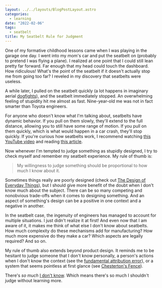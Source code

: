 ```yaml
---
layout: ../../layouts/BlogPostLayout.astro
categories:
  - learning
date: "2022-02-06"
tags:
  - seatbelt
title: My Seatbelt Rule for Judgment
---
```


One of my formative childhood lessons came when I was playing in the garage one
day. I went into my mom's car and put the seatbelt on (probably to pretend I was
flying a plane). I realized at one point that I could still lean pretty far
forward. Far enough that my head could touch the dashboard. How ridiculous!
What's the point of the seatbelt if it doesn't actually stop me from going too
far? I reveled in my discovery that seatbelts were useless.

A while later, I pulled on the seatbelt quickly (a lot happens in imaginary
aerial [dogfights](https://en.wikipedia.org/wiki/Dogfight)), and the seatbelt
immediately stopped. An overwhelming feeling of stupidity hit me almost as fast.
Nine-year-old me was not in fact smarter than Toyota engineers.

For anyone who doesn't know what I'm talking about, seatbelts have dynamic
behavior. If you pull on them slowly, they'll extend to the full distance,
allowing you to still have some range of motion. If you pull on them quickly,
which is what would happen in a car crash, they'll stop quickly. If you're
curious how seatbelts work, I recommend watching [this YouTube
video](https://www.youtube.com/watch?v=uRaU1HMJyCo) and reading [this
article](https://howcarpartswork.blogspot.com/2016/05/seat-belt-working.html).

Now whenever I'm tempted to judge something as stupidly designed, I try to check
myself and remember my seatbelt experience. My rule of thumb is:

> My willingness to judge something should be proportional to how much I know
> about it.

Sometimes things really are poorly designed (check out [The Design of Everyday
Things](https://www.amazon.com/Design-Everyday-Things-Revised-Expanded/dp/0465050654?&linkCode=ll1&tag=thdalo00-20&linkId=073e8798f7afc5fba508aa95f8813219&language=en_US&ref_=as_li_ss_tl)),
but I should give more benefit of the doubt when I don't know much about the
subject. There can be so many competing and nonobvious trade-offs when it comes
to designing something. And an aspect of something's design can be a positive in
one context and a negative in another.

In the seatbelt case, the ingenuity of engineers has managed to account for
multiple situations. I just didn't realize it at first! And even now that I am
aware of it, it makes me think of what else I don't know about seatbelts. How
much complexity do these mechanisms add for manufacturing? How much more
expensive do they make a car? Which aspects are legally required? And so on.

My rule of thumb also extends beyond product design. It reminds me to be
hesitant to judge someone that I don't know personally, a person's actions when
I don't know the context (see the [fundamental attribution
error](https://en.wikipedia.org/wiki/Fundamental_attribution_error)), or a
system that seems pointless at first glance (see [Chesterton's
Fence](https://fs.blog/chestertons-fence/)).

There's *so much* [I don't
know](https://www.dannyguo.com/blog/what-i-learned-by-relearning-html/). Which
means there's so much I shouldn't judge without learning more.
